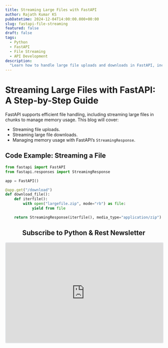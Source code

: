 ```yaml
---
title: Streaming Large Files with FastAPI
author: Rajath Kumar KS
pubDatetime: 2024-12-04T14:00:00.000+00:00
slug: fastapi-file-streaming
featured: false
draft: false
tags:
  - Python
  - FastAPI
  - File Streaming
  - API Development
description:
  "Learn how to handle large file uploads and downloads in FastAPI, including real-time streaming."
---
```


# Streaming Large Files with FastAPI: A Step-by-Step Guide

FastAPI supports efficient file handling, including streaming large files in chunks to manage memory usage. This blog will cover:

- Streaming file uploads.
- Streaming large file downloads.
- Managing memory usage with FastAPI’s `StreamingResponse`.

## Code Example: Streaming a File

```python
from fastapi import FastAPI
from fastapi.responses import StreamingResponse

app = FastAPI()

@app.get("/download")
def download_file():
    def iterfile():
        with open("largefile.zip", mode="rb") as file:
            yield from file

    return StreamingResponse(iterfile(), media_type="application/zip")
```

<div style="text-align: center;">
  <h2>Subscribe to Python & Rest Newsletter</h2>
  <iframe src="https://embeds.beehiiv.com/c2013d8e-e443-4682-af61-a1fd014a3b15" data-test-id="beehiiv-embed" width="100%" height="320" frameborder="0" scrolling="no" style="border-radius: 4px; border: 2px solid #e5e7eb; margin: 0; background-color: transparent;"></iframe>
</div>
